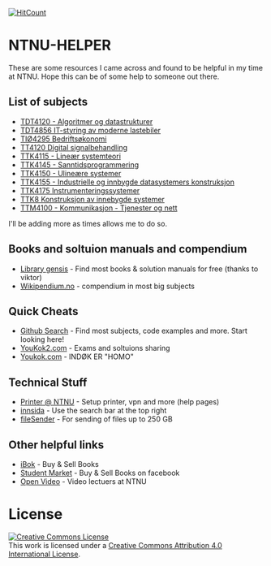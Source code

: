 [![HitCount](http://hits.dwyl.io/jumaili/https://github.com/jumaili/NTNU-HELPER.svg)](http://hits.dwyl.io/jumaili/https://github.com/jumaili/NTNU-HELPER)

# NTNU-HELPER
These are some resources I came across and found to be helpful in my time at NTNU. Hope this can be of some help to someone out there.


## List of subjects
* [TDT4120 - Algoritmer og datastrukturer](https://github.com/jumaili/NTNU-HELPER/tree/master/TDT4120%20Algoritmer%20og%20datastrukturer)
* [TDT4856 IT-styring av moderne lastebiler](https://github.com/jumaili/NTNU-HELPER/tree/master/TDT4856%20IT-styring%20av%20moderne%20lastebiler)
* [TIØ4295 Bedriftsøkonomi](https://github.com/jumaili/NTNU-HELPER/tree/master/TIØ4295%20Bedriftsøkonomi)
* [TT4120 Digital signalbehandling](https://github.com/jumaili/NTNU-HELPER/tree/master/TT4120%20Digital%20signalbehandling)
* [TTK4115 - Lineær systemteori](https://github.com/jumaili/NTNU-HELPER/tree/master/TTK4115%20-%20Lineær%20systemteori)
* [TTK4145 - Sanntidsprogrammering](https://github.com/jumaili/NTNU-HELPER/tree/master/TTK4145%20-%20Sanntidsprogrammering)
* [TTK4150 - Ulineære systemer](https://github.com/jumaili/NTNU-HELPER/tree/master/TTK4150%20-%20Ulineære%20systemer)
* [TTK4155 - Industrielle og innbygde datasystemers konstruksjon](https://github.com/jumaili/NTNU-HELPER/tree/master/TTK4155%20-%20Industrielle%20og%20innbygde%20datasystemers%20konstruksjon)
* [TTK4175 Instrumenteringssystemer](https://github.com/jumaili/NTNU-HELPER/tree/master/TTK4175%20Instrumenteringssystemer)
* [TTK8 Konstruksjon av innebygde systemer](https://github.com/jumaili/NTNU-HELPER/tree/master/TTK8%20Konstruksjon%20av%20innebygde%20systemer)
* [TTM4100 - Kommunikasjon - Tjenester og nett](https://github.com/jumaili/NTNU-HELPER/tree/master/TTM4100%20-%20Kommunikasjon%20-%20Tjenester%20og%20nett)

I'll be adding more as times allows me to do so.


## Books and soltuion manuals and compendium

* [Library gensis](http://gen.lib.rus.ec/) - Find most books & solution manuals for free (thanks to viktor)
* [Wikipendium.no](https://www.wikipendium.no/) - compendium in most big subjects 


## Quick Cheats

* [Github Search](https://github.com/search) - Find most subjects, code examples and more. Start looking here!
* [YouKok2.com](youkok2.com) - Exams and soltuions sharing
* [Youkok.com](http://youkok.com/) - INDØK ER "HOMO"


## Technical Stuff
* [Printer @ NTNU](https://innsida.ntnu.no/it-hjelp) - Setup printer, vpn and more (help pages)
* [innsida](https://innsida.ntnu.no/s) - Use the search bar at the top right 
* [fileSender](https://filesender.uninett.no/index.php?s=upload) - For sending of files up to 250 GB

## Other helpful links
* [iBok](https://ibok.no) - Buy & Sell Books
* [Student Market](https://www.facebook.com/groups/288352844604218/?fb_dtsg_ag=AdyQXiwxpgK3r_hCX7Xm7P8Vi3bPgno-gIcDIAk4gM3LQw%3AAdw5fVQx4Ha_hY9eSZPijVyDKVt1sFTTVu6oOgbPT9M0yA) - Buy & Sell Books on facebook
* [Open Video](https://video.adm.ntnu.no/) - Video lectuers at NTNU


License
====
<a rel="license" href="http://creativecommons.org/licenses/by/4.0/"><img alt="Creative Commons License" style="border-width:0" src="https://i.creativecommons.org/l/by/4.0/88x31.png" /></a><br />This work is licensed under a <a rel="license" href="http://creativecommons.org/licenses/by/4.0/">Creative Commons Attribution 4.0 International License</a>.
